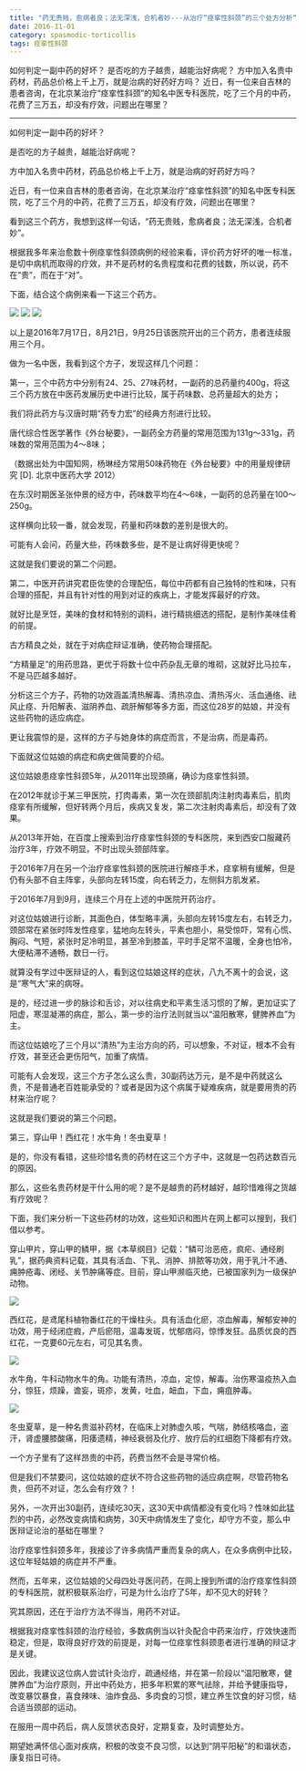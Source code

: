 ```yaml
---
title: "药无贵贱，愈病者良；法无深浅，合机者妙---从治疗“痉挛性斜颈”的三个处方分析“对证用药”的意义"
date: 2016-11-01
category: spasmodic-torticollis
tags: 痉挛性斜颈
---
```


如何判定一副中药的好坏？
是否吃的方子越贵，越能治好病呢？
方中加入名贵中药材，药品总价格上千上万，就是治病的好药好方吗？
近日，有一位来自吉林的患者咨询，在北京某治疗“痉挛性斜颈”的知名中医专科医院，吃了三个月的中药，花费了三万五，却没有疗效，问题出在哪里？

***

如何判定一副中药的好坏？

是否吃的方子越贵，越能治好病呢？

方中加入名贵中药材，药品总价格上千上万，就是治病的好药好方吗？

近日，有一位来自吉林的患者咨询，在北京某治疗“痉挛性斜颈”的知名中医专科医院，吃了三个月的中药，花费了三万五，却没有疗效，问题出在哪里？

看到这三个药方，我想到这样一句话，“药无贵贱，愈病者良；法无深浅，合机者妙”。

根据我多年来治愈数十例痉挛性斜颈病例的经验来看，评价药方好坏的唯一标准，是切中病机而取得的疗效，并不是药材的名贵程度和花费的钱数，所以说，药不在“贵”，而在于“对”。

下面，结合这个病例来看一下这三个药方。

![](/media/2016/11/01-01.jpg)
![](/media/2016/11/01-02.jpg)
![](/media/2016/11/01-03.jpg)

以上是2016年7月17日，8月21日，9月25日该医院开出的三个药方，患者连续服用三个月。

做为一名中医，我看到这个方子，发现这样几个问题：

第一，三个中药方中分别有24、25、27味药材，一副药的总药量约400g，将这三个药方放在中医药发展历史中进行比较，属于药味数、总药量超大的处方；

我们将此药方与汉唐时期“药专力宏”的经典方剂进行比较。

唐代综合性医学著作《外台秘要》，一副药全方药量的常用范围为131g～331g，药味数的常用范围为4～8味；

（数据出处为中国知网，杨琳经方常用50味药物在《外台秘要》中的用量规律研究 [D]. 北京中医药大学 2012）

在东汉时期医圣张仲景的经方中，药味数平均在4～6味，一副药的总药量在100～250g。

这样横向比较一番，就会发现，药量和药味数的差别是很大的。

可能有人会问，药量大些，药味数多些，是不是让病好得更快呢？

这就是我们要说的第二个问题。

第二，中医开药讲究君臣佐使的合理配伍，每位中药都有自己独特的性和味，只有合理的搭配，并且有针对性的用到对证的疾病上，才能发挥最好的疗效。

就好比是烹饪，美味的食材和特别的调料，进行精挑细选的搭配，是制作美味佳肴的前提。

古方精良之处，就在于对病症辩证准确，使药物合理搭配。

“方精量足”的用药思路，更优于将数十位中药杂乱无章的堆砌，这就好比马拉车，不是马匹越多越好。

分析这三个方子，药物的功效涵盖清热解毒、清热凉血、清热泻火、活血通络、祛风止痉、升阳解表、滋阴养血、疏肝解郁等多方面，而这位28岁的姑娘，并没有这些药物的适应病症。

更让我震惊的是，这样的方子与她身体的病症而言，不是治病，而是毒药。

下面就这位姑娘的病症和病史做简要的介绍。

这位姑娘患痉挛性斜颈5年，从2011年出现颈痛，确诊为痉挛性斜颈。

在2012年就诊于某三甲医院，打肉毒素，第一次在颈部肌肉注射肉毒素后，肌肉痉挛有所缓解，但好转两个月后，疾病又复发，第二次注射肉毒素后，却没有了效果。

从2013年开始，在百度上搜索到治疗痉挛性斜颈的专科医院，来到西安口服藏药治疗3年，疗效不明显，不时出现头颈部阵挛。

于2016年7月在另一个治疗痉挛性斜颈的医院进行解痉手术，痉挛稍有缓解，但是仍有头部不自主阵挛，头部向左转15度，向右转乏力，左侧斜方肌发紧。

于2016年7月到9月，连续三个月在上述的中医院开药治疗。

对这位姑娘进行诊断，其面色白，体型略丰满，头部向左转15度左右，右转乏力，颈部常在紧张时阵发性痉挛，猛地向左转头，平素也胆小，易受惊吓，常有心慌、胸闷、气短，紧张时足冷明显，甚至冷到膝盖，平时手足常不温暖，全身也怕冷，大便粘滞不通畅，数日一行。

就算没有学过中医辩证的人，看到这位姑娘这样的症状，八九不离十的会说，这是“寒气大”来的病呀。

是的，经过进一步的脉诊和舌诊，对以往病史和平素生活习惯的了解，更加证实了阳虚，寒湿凝滞的病症，那么，第一步的治疗法则就当以“温阳散寒，健脾养血”为主。

而这位姑娘吃了三个月以“清热”为主治方向的药，可以想象，不对证，根本不会有疗效，甚至还会更伤阳气，加重了病情。

可能有人会发现，这三个方子怎么这么贵，30副药达万元，是不是中药就这么贵，不是普通老百姓能承受的？或者是因为这个病属于疑难疾病，就是要用贵的药材来治疗呢？

这就是我们要说的第三个问题。

第三，穿山甲！西红花！水牛角！冬虫夏草！

是的，你没有看错，这些珍惜名贵的药材在这三个方子中，这就是一包药达数百元的原因。

那么，这些名贵药材是干什么用的呢？是不是越贵的药材越好，越珍惜难得之货越有疗效呢？

下面，我们来分析一下这些药材的功效，这些知识和图片在网上都可以搜到，我们借以参考。

穿山甲片，穿山甲的鳞甲，据《本草纲目》记载：“鳞可治恶疮，疯疟、通经刷乳”，据药典资料记载，其具有活血、下乳、消肿、排脓等功效，用于乳汁不通、痈肿疮毒、闭经、关节肿痛等症。目前，穿山甲濒临灭绝，已被国家列为一级保护动物。

![](/media/2016/11/01-04.jpg)

西红花，是鸢尾科植物番红花的干燥柱头。具有活血化瘀，凉血解毒，解郁安神的功效，用于经闭症瘕，产后瘀阻，温毒发斑，忧郁痞闷，惊悸发狂。品质优良的西红花，一克要60元左右，可见其名贵。

![](/media/2016/11/01-05.jpg)

水牛角，牛科动物水牛的角。功能有清热，凉血，定惊，解毒。治伤寒温疫热入血分，惊狂，烦躁，谵妄，斑疹，发黄，吐血，衄血，下血，痈疽肿毒。

![](/media/2016/11/01-06.jpg)

冬虫夏草，是一种名贵滋补药材，在临床上对肺虚久咳，气喘，肺结核咯血，盗汗，肾虚腰膝酸痛，阳痿遗精，神经衰弱及化疗、放疗后的红细胞下降都有疗效。

一个方子里有了这样昂贵的中药，药费当然不会是寻常价格。

但是我们不禁要问，这位姑娘的症状不符合这些药物的适应病症啊，尽管药物名贵，但药不对证，怎么会有疗效？！

另外，一次开出30副药，连续吃30天，这30天中病情都没有变化吗？性味如此猛烈的中药，必然改变病情和病势，30天中病情发生了变化，却守方不变，那么中医辩证论治的基础在哪里？

治疗痉挛性斜颈多年，我接诊了许多病情严重而复杂的病人，在众多病例中比较，这位年轻姑娘的病症并不严重。

然而，五年来，这位姑娘的父母四处寻医问药，在网上搜到所谓的治疗痉挛性斜颈的专科医院，就积极联系治疗，可是为什么治疗了5年，却不见大的好转？

究其原因，还在于治疗方法不得当，用药不对证。

根据我对痉挛性斜颈的治疗经验，多数病例当以针灸配合中药来治疗，疗效快速而稳定，但是，取得良好疗效的前提是，对每一位痉挛性斜颈患者进行准确的辩证才是关键。

因此，我建议这位病人尝试针灸治疗，疏通经络，并在第一阶段以“温阳散寒，健脾养血”为治疗原则，开出中药处方，把多年积累的寒气祛除，并给予健康指导，改变暴饮暴食，喜食辣味、油炸食品、多肉食的习惯，建立养生饮食的好习惯，结合适当颈部的运动。

在服用一周中药后，病人反馈状态良好，定期复查，及时调整处方。

期望她满怀信心面对疾病，积极的改变不良习惯，以达到“阴平阳秘”的和谐状态，康复指日可待。

